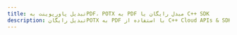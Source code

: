 ---title: تبدیل پاورپوینت بهPDF، POTX به PDF مبدل رایگان یا C++ SDKdescription: تبدیل رایگانPOTX به PDF با استفاده از C++ Cloud APIs & SDK. همچنین اسناد Microsoft PowerPoint را در Cloud ایجاد، ویرایش و رندر کنید.---
